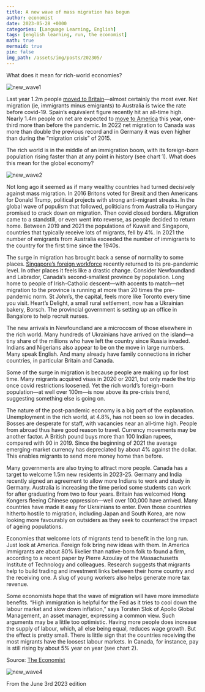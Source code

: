 ```yaml
---
title: A new wave of mass migration has begun
author: economist
date: 2023-05-28 +0000
categories: [Language Learning, English]
tags: [english learning, run, the economist]
math: true
mermaid: true
pin: false
img_path: /assets/img/posts/202305/
---
```


What does it mean for rich-world economies?

![new_wave1](new_wave1.jpg)

Last year 1.2m people [moved to Britain](https://www.economist.com/britain/2023/05/25/migration-to-britain-hits-a-record-high)—almost certainly the most ever. Net migration (ie, immigrants minus emigrants) to Australia is twice the rate before covid-19. Spain’s equivalent figure recently hit an all-time high. Nearly 1.4m people on net are expected to [move to America](https://www.economist.com/podcasts/2023/05/19/is-americas-immigration-system-in-crisis) this year, one-third more than before the pandemic. In 2022 net migration to Canada was more than double the previous record and in Germany it was even higher than during the “migration crisis” of 2015.

The rich world is in the middle of an immigration boom, with its foreign-born population rising faster than at any point in history (see chart 1). What does this mean for the global economy?

![new_wave2](new_wave2.png)

Not long ago it seemed as if many wealthy countries had turned decisively against mass migration. In 2016 Britons voted for Brexit and then Americans for Donald Trump, political projects with strong anti-migrant streaks. In the global wave of populism that followed, politicians from Australia to Hungary promised to crack down on migration. Then covid closed borders. Migration came to a standstill, or even went into reverse, as people decided to return home. Between 2019 and 2021 the populations of Kuwait and Singapore, countries that typically receive lots of migrants, fell by 4%. In 2021 the number of emigrants from Australia exceeded the number of immigrants to the country for the first time since the 1940s.

The surge in migration has brought back a sense of normality to some places. [Singapore’s foreign workforce](https://www.economist.com/asia/2023/05/11/a-winner-has-emerged-in-the-old-rivalry-between-singapore-and-hong-kong) recently returned to its pre-pandemic level. In other places it feels like a drastic change. Consider Newfoundland and Labrador, Canada’s second-smallest province by population. Long home to people of Irish-Catholic descent—with accents to match—net migration to the province is running at more than 20 times the pre-pandemic norm. St John’s, the capital, feels more like Toronto every time you visit. Heart’s Delight, a small rural settlement, now has a Ukrainian bakery, Borsch. The provincial government is setting up an office in Bangalore to help recruit nurses.

The new arrivals in Newfoundland are a microcosm of those elsewhere in the rich world. Many hundreds of Ukrainians have arrived on the island—a tiny share of the millions who have left the country since Russia invaded. Indians and Nigerians also appear to be on the move in large numbers. Many speak English. And many already have family connections in richer countries, in particular Britain and Canada.

Some of the surge in migration is because people are making up for lost time. Many migrants acquired visas in 2020 or 2021, but only made the trip once covid restrictions loosened. Yet the rich world’s foreign-born population—at well over 100m—is now above its pre-crisis trend, suggesting something else is going on.

The nature of the post-pandemic economy is a big part of the explanation. Unemployment in the rich world, at 4.8%, has not been so low in decades. Bosses are desperate for staff, with vacancies near an all-time high. People from abroad thus have good reason to travel. Currency movements may be another factor. A British pound buys more than 100 Indian rupees, compared with 90 in 2019. Since the beginning of 2021 the average emerging-market currency has depreciated by about 4% against the dollar. This enables migrants to send more money home than before.

Many governments are also trying to attract more people. Canada has a target to welcome 1.5m new residents in 2023-25. Germany and India recently signed an agreement to allow more Indians to work and study in Germany. Australia is increasing the time period some students can work for after graduating from two to four years. Britain has welcomed Hong Kongers fleeing Chinese oppression—well over 100,000 have arrived. Many countries have made it easy for Ukrainians to enter. Even those countries hitherto hostile to migration, including Japan and South Korea, are now looking more favourably on outsiders as they seek to counteract the impact of ageing populations.

Economies that welcome lots of migrants tend to benefit in the long run. Just look at America. Foreign folk bring new ideas with them. In America immigrants are about 80% likelier than native-born folk to found a firm, according to a recent paper by Pierre Azoulay of the Massachusetts Institute of Technology and colleagues. Research suggests that migrants help to build trading and investment links between their home country and the receiving one. A slug of young workers also helps generate more tax revenue.

Some economists hope that the wave of migration will have more immediate benefits. “High immigration is helpful for the Fed as it tries to cool down the labour market and slow down inflation,” says Torsten Slok of Apollo Global Management, an asset manager, expressing a common view. Such arguments may be a little too optimistic. Having more people does increase the supply of labour, which, all else being equal, reduces wage growth. But the effect is pretty small. There is little sign that the countries receiving the most migrants have the loosest labour markets. In Canada, for instance, pay is still rising by about 5% year on year (see chart 2).



Source: [The Economist](https://www.economist.com/finance-and-economics/2023/05/28/a-new-wave-of-mass-migration-has-begun)

![new_wave4](new_wave4.png)

From the June 3rd 2023 edition
